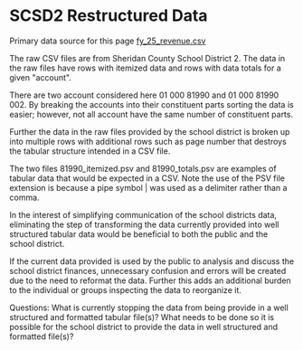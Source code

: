 # SCSD2 Restructured Data

Primary data source for this page [fy_25_revenue.csv](https://github.com/sheridanclash/sheridan_county_tax_dollars_ledgers/blob/main/scsd2_restructured/fy_25_revenue.csv)

The raw CSV files are from Sheridan County School District 2.
The data in the raw files have rows with itemized data and rows with data totals for a given "account".

There are two account considered here 01 000 81990 and 01 000 81990 002. By breaking the accounts into their constituent parts sorting the data is easier; however, not all account have the same number of constituent parts.

Further the data in the raw files provided by the school district is broken up into multiple rows with additional rows such as page number that destroys the tabular structure intended in a CSV file.

The two files 81990_itemized.psv and 81990_totals.psv are examples of tabular data that would be expected in a CSV. Note the use of the PSV file extension is because a pipe symbol | was used as a delimiter rather than a comma.

In the interest of simplifying communication of the school districts data, eliminating the step of transforming the data currently provided into well structured tabular data would be beneficial to both the public and the school district. 

If the current data provided is used by the public to analysis and discuss the school district finances, unnecessary confusion and errors will be created due to the need to reformat the data. Further this adds an additional burden to the individual or groups inspecting the data to reorganize it.

Questions:
What is currently stopping the data from being provide in a well structured and formatted tabular file(s)?
What needs to be done so it is possible for the school district to provide the data in well structured and formatted file(s)?

